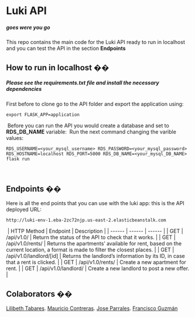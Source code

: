 # Luki API
##### _goes were you go_
This repo contains the main code for the Luki API ready to run in localhost and you can test the API in the section **Endpoints**
​
## How to run in localhost ��
##### Please see the **requirements.txt** file and install the necessary dependencies
First before to clone go to the API folder and export the application using:
```
export FLASK_APP=application
```
​
Before you can run the API you would create a database and set to **RDS_DB_NAME** variable:
​
Run the next command changing the varible values:
```
RDS_USERNAME=<your_mysql_username> RDS_PASSWORD=<your_mysql_password> RDS_HOSTNAME=localhost RDS_PORT=5000 RDS_DB_NAME=<your_mysql_DB_NAME> flask run
```
​
## Endpoints ��
Here is all the end points that you can use with the luki app:
this is the API deployed URL:
```
http://luki-env-1.eba-2zc72njp.us-east-2.elasticbeanstalk.com
```
​
| HTTP Method | Endpoint | Description |
| ------ | ------ | ------ |
| GET | /api/v1.0/ | Return the status of the API to check that it works. |
| GET | /api/v1.0/rents/ | Returns the apartments’ available for rent, based on the current location, a format is made to filter the closest places. |
| GET | /api/v1.0/landlord/[id] | Returns the landlord’s information by its ID, in case that a rent is clicked. |
| GET | /api/v1.0/rents/ | Create a new apartment for rent. |
| GET | /api/v1.0/landlord/ | Create a new landlord to post a new offer. |
​
## Colaborators ��
[Lilibeth Tabares](https://github.com/LiliTa1762). 
[Mauricio Contreras](https://github.com/mauroxcf). 
[Jose Parrales](https://github.com/JParrales). 
[Francisco Guzmán](https://github.com/I7RANK)
